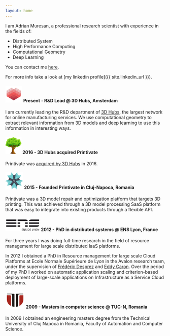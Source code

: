 ```yaml
---
layout: home
---
```


I am Adrian Muresan, a professional research scientist with experience in the fields of:

- Distributed System
- High Performance Computing
- Computational Geometry
- Deep Learning

You can contact me [here](mailto:muresan.adrian.bn@gmail.com).

For more info take a look at [my linkedin profile]({{ site.linkedin_url }}).

#### <img style="margin:0; padding:0; border:none; height:40pt; bottom: -15pt" src="/assets/img/3Dhubs.png"> Present - R&D Lead @ 3D Hubs, Amsterdam

I am currently leading the R&D department of [3D Hubs](https://3dhubs.com), the largest network for online manufacturing services.
We use computational geometry to extract relevant information from 3D models and deep learning to use this information in interesting ways.

#### <img style="margin:0; padding:0; border:none; height:40pt; bottom: -15pt" src="/assets/img/Colorful-Natural-Tree.png"> 2016 - 3D Hubs acquired Printivate

Printivate was [acquired by 3D Hubs](https://www.engineering.com/3DPrinting/3DPrintingArticles/ArticleID/13617/3D-Hubs-Acquires-Printivate.aspx) in 2016.

#### <img style="margin:0; padding:0; border:none; height:40pt; bottom: -15pt" src="/assets/img/printivate.png"> 2015 - Founded Printivate in Cluj-Napoca, Romania

Printivate was a 3D model repair and optimization platform that targets 3D printing. This was achieved through a 3D model processing SaaS platform
that was easy to integrate into existing products through a flexible API.

#### <img style="margin:0; padding:0; border:none; height:30pt; bottom: -10pt" src="/assets/img/ens-logo.png"> 2012 - PhD in distributed systems @ ENS Lyon, France

For three years I was doing full-time research in the field of resource management for large scale distributed IaaS platforms.

In 2012 I obtained a PhD in Resource management for large scale Cloud Platforms at
Ecole Normale Supérieure de Lyon in the Avalon research team, under
the supervision of [Frédéric Desprez](https://fdesprez.github.io/) and [Eddy Caron](http://graal.ens-lyon.fr/~ecaron/). Over the period of
my PhD I worked on automatic application scaling and criterion-based
deployment of large-scale applications on Infrastructure as a Service Cloud
platforms.

#### <img style="margin:0; padding:0; border:none; height:40pt; bottom: -15pt" src="/assets/img/utcn.png"> 2009 - Masters in computer science @ TUC-N, Romania

In 2009 I obtained an engineering masters degree from the Technical University of Cluj Napoca in Romania, Faculty of Automation and Computer Science. 


